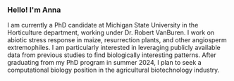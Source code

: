 ### Hello! I'm Anna

I am currently a PhD candidate at Michigan State University in the Horticulture department, working under Dr. Robert VanBuren. I work on abiotic stress response in maize, resurrection plants, and other angiosperm extremophiles. I am particularly interested in leveraging publicly available data from previous studies to find biologically interesting patterns. After graduating from my PhD program in summer 2024, I plan to seek a computational biology position in the agricultural biotechnology industry.
